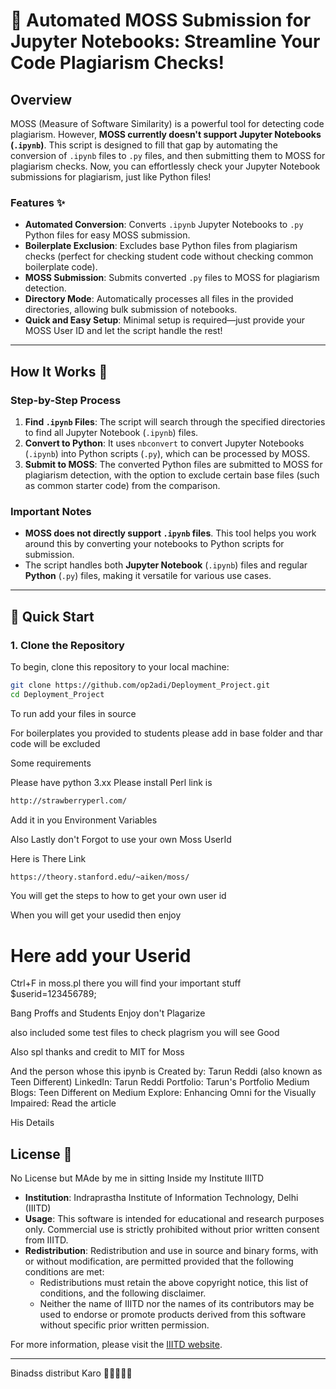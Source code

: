 # 🚀 **Automated MOSS Submission for Jupyter Notebooks**: Streamline Your Code Plagiarism Checks!

## Overview

MOSS (Measure of Software Similarity) is a powerful tool for detecting code plagiarism. However, **MOSS currently doesn't support Jupyter Notebooks (`.ipynb`)**. This script is designed to fill that gap by automating the conversion of `.ipynb` files to `.py` files, and then submitting them to MOSS for plagiarism checks. Now, you can effortlessly check your Jupyter Notebook submissions for plagiarism, just like Python files!

### **Features** ✨

- **Automated Conversion**: Converts `.ipynb` Jupyter Notebooks to `.py` Python files for easy MOSS submission.
- **Boilerplate Exclusion**: Excludes base Python files from plagiarism checks (perfect for checking student code without checking common boilerplate code).
- **MOSS Submission**: Submits converted `.py` files to MOSS for plagiarism detection.
- **Directory Mode**: Automatically processes all files in the provided directories, allowing bulk submission of notebooks.
- **Quick and Easy Setup**: Minimal setup is required—just provide your MOSS User ID and let the script handle the rest!

---

## How It Works 🔧

### Step-by-Step Process

1. **Find `.ipynb` Files**: The script will search through the specified directories to find all Jupyter Notebook (`.ipynb`) files.
2. **Convert to Python**: It uses `nbconvert` to convert Jupyter Notebooks (`.ipynb`) into Python scripts (`.py`), which can be processed by MOSS.
3. **Submit to MOSS**: The converted Python files are submitted to MOSS for plagiarism detection, with the option to exclude certain base files (such as common starter code) from the comparison.

### Important Notes
- **MOSS does not directly support `.ipynb` files**. This tool helps you work around this by converting your notebooks to Python scripts for submission.
- The script handles both **Jupyter Notebook** (`.ipynb`) files and regular **Python** (`.py`) files, making it versatile for various use cases.

---

## 🏁 **Quick Start**

### 1. Clone the Repository

To begin, clone this repository to your local machine:

```bash
git clone https://github.com/op2adi/Deployment_Project.git
cd Deployment_Project
```

To run add your files in source 

For boilerplates you provided to students please add in base folder and thar code will be excluded 

Some requirements 

Please have python 3.xx
Please install Perl link is 
```bash
http://strawberryperl.com/
```

Add it in you Environment Variables 

Also Lastly don't Forgot to use your own Moss UserId 

Here is There Link
```bash
https://theory.stanford.edu/~aiken/moss/
```

You will get the steps to how to get your own user id 

When you will get your usedid then enjoy


# Here add your Userid 
Ctrl+F in moss.pl there you will find your important stuff $userid=123456789; 

Bang Proffs and Students Enjoy don't Plagarize 

also included some test files to check plagrism you will see Good 

Also spl thanks and credit to MIT for Moss

And the person whose this ipynb is 
Created by: Tarun Reddi (also known as Teen Different)
LinkedIn: Tarun Reddi
Portfolio: Tarun's Portfolio
Medium Blogs: Teen Different on Medium
Explore: Enhancing Omni for the Visually Impaired: Read the article

His Details 

## License 📜

No License but MAde by me in sitting Inside my Institute IIITD

- **Institution**: Indraprastha Institute of Information Technology, Delhi (IIITD)
- **Usage**: This software is intended for educational and research purposes only. Commercial use is strictly prohibited without prior written consent from IIITD.
- **Redistribution**: Redistribution and use in source and binary forms, with or without modification, are permitted provided that the following conditions are met:
    - Redistributions must retain the above copyright notice, this list of conditions, and the following disclaimer.
    - Neither the name of IIITD nor the names of its contributors may be used to endorse or promote products derived from this software without specific prior written permission.

For more information, please visit the [IIITD website](https://www.iiitd.ac.in/).

---
Binadss distribut Karo 🫡🫡🫡🫡🫡
```
